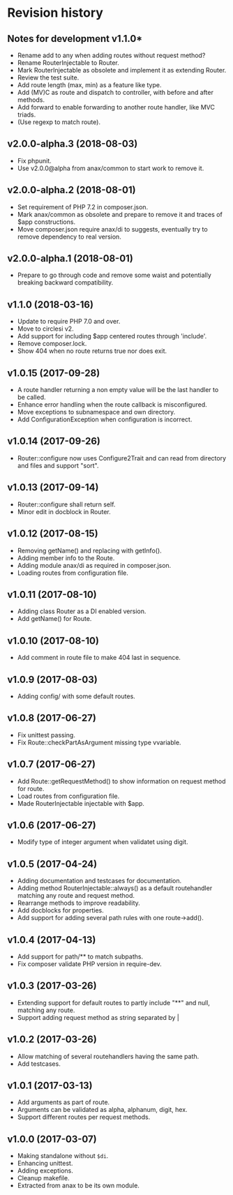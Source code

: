 Revision history
=================================

Notes for development v1.1.0*
---------------------------------

* Rename add to any when adding routes without request method?
* Rename RouterInjectable to Router.
* Mark RouterInjectable as obsolete and implement it as extending Router.
* Review the test suite.
* Add route length (max, min) as a feature like type.
* Add (MV)C as route and dispatch to controller, with before and after methods.
* Add forward to enable forwarding to another route handler, like MVC triads.
* (Use regexp to match route).


v2.0.0-alpha.3 (2018-08-03)
---------------------------------

* Fix phpunit.
* Use v2.0.0@alpha from anax/common to start work to remove it.



v2.0.0-alpha.2 (2018-08-01)
---------------------------------

* Set requirement of PHP 7.2 in composer.json.
* Mark anax/common as obsolete and prepare to remove it and traces of $app constructions.
* Move composer.json require anax/di to suggests, eventually try to remove dependency to real version. 



v2.0.0-alpha.1 (2018-08-01)
---------------------------------

* Prepare to go through code and remove some waist and potentially breaking backward compatibility.



v1.1.0 (2018-03-16)
---------------------------------

* Update to require PHP 7.0 and over.
* Move to circlesi v2.
* Add support for including $app centered routes through 'include'.
* Remove composer.lock.
* Show 404 when no route returns true nor does exit.



v1.0.15 (2017-09-28)
---------------------------------

* A route handler returning a non empty value will be the last handler to be called.
* Enhance error handling when the route callback is misconfigured.
* Move exceptions to subnamespace and own directory.
* Add ConfigurationException when configuration is incorrect.



v1.0.14 (2017-09-26)
---------------------------------

* Router::configure now uses Configure2Trait and can read from directory and files and support "sort".



v1.0.13 (2017-09-14)
---------------------------------

* Router::configure shall return self.
* Minor edit in docblock in Router.



v1.0.12 (2017-08-15)
---------------------------------

* Removing getName() and replacing with getInfo().
* Adding member info to the Route.
* Adding module anax/di as required in composer.json.
* Loading routes from configuration file.



v1.0.11 (2017-08-10)
---------------------------------

* Adding class Router as a DI enabled version.
* Add getName() for Route.



v1.0.10 (2017-08-10)
---------------------------------

* Add comment in route file to make 404 last in sequence.



v1.0.9 (2017-08-03)
---------------------------------

* Adding config/ with some default routes.



v1.0.8 (2017-06-27)
---------------------------------

* Fix unittest passing.
* Fix Route::checkPartAsArgument missing type vvariable.



v1.0.7 (2017-06-27)
---------------------------------

* Add Route::getRequestMethod() to show information on request method for route.
* Load routes from configuration file.
* Made RouterInjectable injectable with $app.



v1.0.6 (2017-06-27)
---------------------------------

* Modify type of integer argument when validatet using digit.



v1.0.5 (2017-04-24)
---------------------------------

* Adding documentation and testcases for documentation.
* Adding method RouterInjectable::always() as a default routehandler matching any route and request method.
* Rearrange methods to improve readability.
* Add docblocks for properties.
* Add support for adding several path rules with one route->add().



v1.0.4 (2017-04-13)
---------------------------------

* Add support for path/** to match subpaths.
* Fix composer validate PHP version in require-dev. 



v1.0.3 (2017-03-26)
---------------------------------

* Extending support for default routes to partly include "\*\*" and null, matching any route. 
* Support adding request method as string separated by |



v1.0.2 (2017-03-26)
---------------------------------

* Allow matching of several routehandlers having the same path.
* Add testcases.



v1.0.1 (2017-03-13)
---------------------------------

* Add arguments as part of route.
* Arguments can be validated as alpha, alphanum, digit, hex.
* Support different routes per request methods.



v1.0.0 (2017-03-07)
---------------------------------

* Making standalone without `$di`.
* Enhancing unittest.
* Adding exceptions.
* Cleanup makefile.
* Extracted from anax to be its own module.
